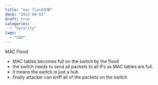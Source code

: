 ```yaml
---
title: "mac flood攻撃"
date: "2022-09-03"
draft: true
categories:
  - "Security"
tags:
  - "CEH"
---
```




MAC Flood
- MAC tables becomes full on the switch by the flood
- the switch needs to send all packets to all IFs as MAC tables are full.
- it means the switch is just a hub
- finally attacker can sniff all of the packets on the switch

